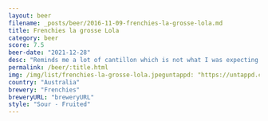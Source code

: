 ```yaml
---
layout: beer
filename: _posts/beer/2016-11-09-frenchies-la-grosse-lola.md
title: Frenchies la grosse Lola
category: beer
score: 7.5
beer-date: "2021-12-28"
desc: "Reminds me a lot of cantillon which is not what I was expecting. Slight mustyness. Lots of sediment in the bottom. It does deliver on the apricot"
permalink: /beer/:title.html
img: /img/list/frenchies-la-grosse-lola.jpeguntappd: "https://untappd.com/b/frenchies-la-grosse-lola---apricot-sour/3942337"
country: "Australia"
brewery: "Frenchies"
breweryURL: "breweryURL"
style: "Sour - Fruited"
---
```


